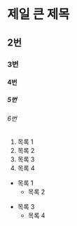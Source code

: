 # 제일 큰 제목
## 2번
### 3번
#### 4번
##### 5번
###### 6번

1. 목록 1
2. 목록 2
3. 목록 3
4. 목록 4

* 목록 1
  * 목록 2

- 목록 3
  - 목록 4
